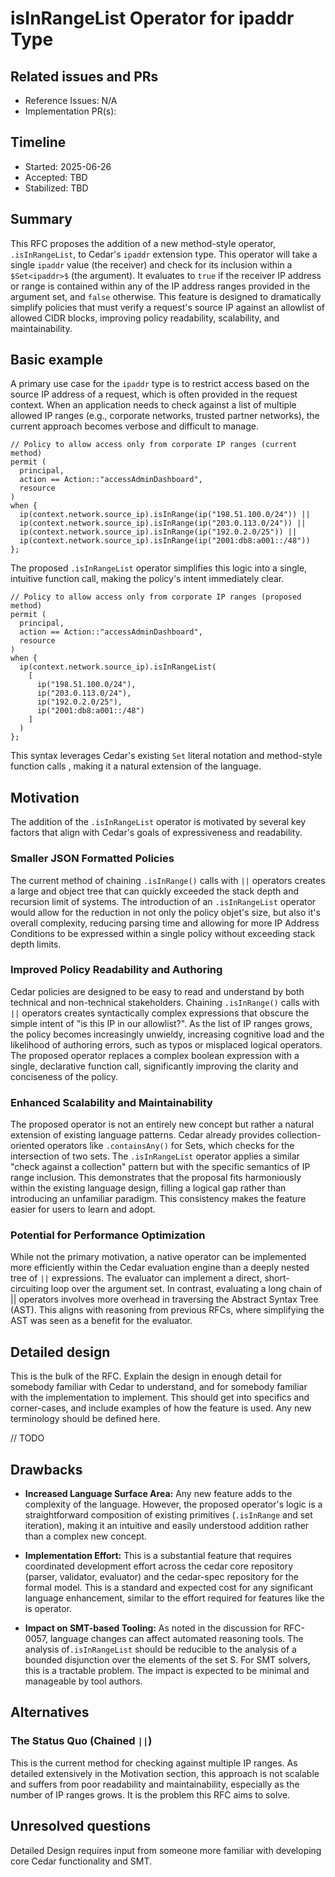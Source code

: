 # isInRangeList Operator for ipaddr Type

## Related issues and PRs

- Reference Issues: N/A
- Implementation PR(s): 

## Timeline

- Started: 2025-06-26
- Accepted: TBD
- Stabilized: TBD

## Summary

This RFC proposes the addition of a new method-style operator, `.isInRangeList`, to Cedar's `ipaddr` extension type. This operator will take a single `ipaddr` value (the receiver) and check for its inclusion within a `$Set<ipaddr>$` (the argument). It evaluates to `true` if the receiver IP address or range is contained within any of the IP address ranges provided in the argument set, and `false` otherwise. This feature is designed to dramatically simplify policies that must verify a request's source IP against an allowlist of allowed CIDR blocks, improving policy readability, scalability, and maintainability.

## Basic example

A primary use case for the `ipaddr` type is to restrict access based on the source IP address of a request, which is often provided in the request context. When an application needs to check against a list of multiple allowed IP ranges (e.g., corporate networks, trusted partner networks), the current approach becomes verbose and difficult to manage. 

```
// Policy to allow access only from corporate IP ranges (current method)
permit (
  principal,
  action == Action::"accessAdminDashboard",
  resource
)
when {
  ip(context.network.source_ip).isInRange(ip("198.51.100.0/24")) ||
  ip(context.network.source_ip).isInRange(ip("203.0.113.0/24")) ||
  ip(context.network.source_ip).isInRange(ip("192.0.2.0/25")) ||
  ip(context.network.source_ip).isInRange(ip("2001:db8:a001::/48"))
};
```

The proposed `.isInRangeList` operator simplifies this logic into a single, intuitive function call, making the policy's intent immediately clear.

```
// Policy to allow access only from corporate IP ranges (proposed method)
permit (
  principal,
  action == Action::"accessAdminDashboard",
  resource
)
when {
  ip(context.network.source_ip).isInRangeList(
    [
      ip("198.51.100.0/24"),
      ip("203.0.113.0/24"),
      ip("192.0.2.0/25"),
      ip("2001:db8:a001::/48")
    ]
  )
};
```

This syntax leverages Cedar's existing `Set` literal notation and method-style function calls , making it a natural extension of the language.

## Motivation
The addition of the `.isInRangeList` operator is motivated by several key factors that align with Cedar's goals of expressiveness and readability.

### Smaller JSON Formatted Policies
The current method of chaining `.isInRange()` calls with `||` operators creates a large and object tree that can quickly exceeded the stack depth and recursion limit of systems. The introduction of an `.isInRangeList` operator would allow for the reduction in not only the policy objet's size, but also it's overall complexity, reducing parsing time and allowing for more IP Address Conditions to be expressed within a single policy without exceeding stack depth limits.

### Improved Policy Readability and Authoring
Cedar policies are designed to be easy to read and understand by both technical and non-technical stakeholders. Chaining `.isInRange()` calls with `||` operators creates syntactically complex expressions that obscure the simple intent of "is this IP in our allowlist?". As the list of IP ranges grows, the policy becomes increasingly unwieldy, increasing cognitive load and the likelihood of authoring errors, such as typos or misplaced logical operators. The proposed operator replaces a complex boolean expression with a single, declarative function call, significantly improving the clarity and conciseness of the policy.

### Enhanced Scalability and Maintainability
The proposed operator is not an entirely new concept but rather a natural extension of existing language patterns. Cedar already provides collection-oriented operators like `.containsAny()` for Sets, which checks for the intersection of two sets. The `.isInRangeList` operator applies a similar "check against a collection" pattern but with the specific semantics of IP range inclusion. This demonstrates that the proposal fits harmoniously within the existing language design, filling a logical gap rather than introducing an unfamiliar paradigm. This consistency makes the feature easier for users to learn and adopt.

### Potential for Performance Optimization
While not the primary motivation, a native operator can be implemented more efficiently within the Cedar evaluation engine than a deeply nested tree of `||` expressions. The evaluator can implement a direct, short-circuiting loop over the argument set. In contrast, evaluating a long chain of || operators involves more overhead in traversing the Abstract Syntax Tree (AST). This aligns with reasoning from previous RFCs, where simplifying the AST was seen as a benefit for the evaluator.   

## Detailed design

This is the bulk of the RFC. Explain the design in enough detail for somebody familiar with Cedar to understand, and for somebody familiar with the implementation to implement. This should get into specifics and corner-cases, and include examples of how the feature is used. Any new terminology should be defined here.

// TODO

## Drawbacks

* __Increased Language Surface Area:__ Any new feature adds to the complexity of the language. However, the proposed operator's logic is a straightforward composition of existing primitives (`.isInRange` and set iteration), making it an intuitive and easily understood addition rather than a complex new concept.

* __Implementation Effort:__ This is a substantial feature that requires coordinated development effort across the cedar core repository (parser, validator, evaluator) and the cedar-spec repository for the formal model. This is a standard and expected cost for any significant language enhancement, similar to the effort required for features like the is operator.   

* __Impact on SMT-based Tooling:__ As noted in the discussion for RFC-0057, language changes can affect automated reasoning tools. The analysis of`.isInRangeList` should be reducible to the analysis of a bounded disjunction over the elements of the set S. For SMT solvers, this is a tractable problem. The impact is expected to be minimal and manageable by tool authors.

## Alternatives

### The Status Quo (Chained `||`)
This is the current method for checking against multiple IP ranges. As detailed extensively in the Motivation section, this approach is not scalable and suffers from poor readability and maintainability, especially as the number of IP ranges grows. It is the problem this RFC aims to solve.

## Unresolved questions
Detailed Design requires input from someone more familiar with developing core Cedar functionality and SMT.
